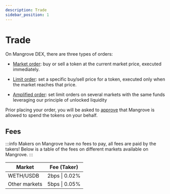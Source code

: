 ```yaml
---
description: Trade
sidebar_position: 1
---
```



# Trade

On Mangrove DEX, there are three types of orders:

* [Market order](./how-to-make-an-order/market-order.md): buy or sell a token at the current market price, executed immediately.

* [Limit order](./how-to-make-an-order/limit-order.md): set a specific buy/sell price for a token, executed only when the market reaches that price.

* [Amplified order](./how-to-make-an-order/amplify-order.md): set limit orders on several markets with the same funds leveraging our principle of unlocked liquidity

Prior placing your order, you will be asked to [approve](./approve-buy.md) that Mangrove is allowed to spend the tokens on your behalf.

## Fees

:::info
Makers on Mangrove have no fees to pay, all fees are paid by the takers! Below is a table of the fees on different markets available on Mangrove.
:::

| Market        | Fee (Taker)   |
| ------------- | ------------- |
| WETH/USDB     | 2bps \| 0.02% |
| Other markets | 5bps \| 0.05% |

